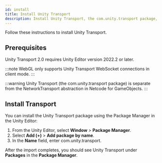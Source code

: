 ```yaml
---
id: install
title: Install Unity Transport
description: Install Unity Transport, the com.unity.transport package, using the Package Manager.
---
```


Follow these instructions to install Unity Transport.

## Prerequisites

Unity Transport 2.0 requires Unity Editor version 2022.2 or later.

:::note
WebGL only supports Unity Transport WebSocket connections in client mode.
:::

:::warning
Unity Transport (the com.unity.transport package) is separate from the NetworkTransport abstraction in Netcode for GameObjects.
:::

## Install Transport

You can install the Unity Transport package using the Package Manager in the Unity Editor:

1. From the Unity Editor, select **Window** > **Package Manager**.
2. Select **Add (+)** > **Add package by name**.
3. In the **Name** field, enter com.unity.transport.

After the import completes, you should see Unity Transport under **Packages** in the **Package Manager**.
